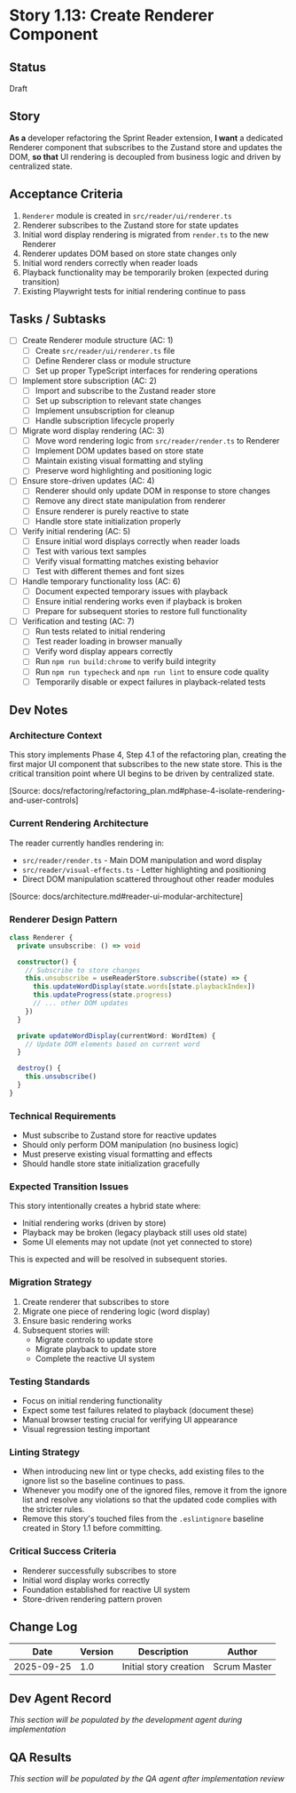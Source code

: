 # Story 1.13: Create Renderer Component

## Status
Draft

## Story
**As a** developer refactoring the Sprint Reader extension,
**I want** a dedicated Renderer component that subscribes to the Zustand store and updates the DOM,
**so that** UI rendering is decoupled from business logic and driven by centralized state.

## Acceptance Criteria
1. `Renderer` module is created in `src/reader/ui/renderer.ts`
2. Renderer subscribes to the Zustand store for state updates
3. Initial word display rendering is migrated from `render.ts` to the new Renderer
4. Renderer updates DOM based on store state changes only
5. Initial word renders correctly when reader loads
6. Playback functionality may be temporarily broken (expected during transition)
7. Existing Playwright tests for initial rendering continue to pass

## Tasks / Subtasks
- [ ] Create Renderer module structure (AC: 1)
  - [ ] Create `src/reader/ui/renderer.ts` file
  - [ ] Define Renderer class or module structure
  - [ ] Set up proper TypeScript interfaces for rendering operations
- [ ] Implement store subscription (AC: 2)
  - [ ] Import and subscribe to the Zustand reader store
  - [ ] Set up subscription to relevant state changes
  - [ ] Implement unsubscription for cleanup
  - [ ] Handle subscription lifecycle properly
- [ ] Migrate word display rendering (AC: 3)
  - [ ] Move word rendering logic from `src/reader/render.ts` to Renderer
  - [ ] Implement DOM updates based on store state
  - [ ] Maintain existing visual formatting and styling
  - [ ] Preserve word highlighting and positioning logic
- [ ] Ensure store-driven updates (AC: 4)
  - [ ] Renderer should only update DOM in response to store changes
  - [ ] Remove any direct state manipulation from renderer
  - [ ] Ensure renderer is purely reactive to state
  - [ ] Handle store state initialization properly
- [ ] Verify initial rendering (AC: 5)
  - [ ] Ensure initial word displays correctly when reader loads
  - [ ] Test with various text samples
  - [ ] Verify visual formatting matches existing behavior
  - [ ] Test with different themes and font sizes
- [ ] Handle temporary functionality loss (AC: 6)
  - [ ] Document expected temporary issues with playback
  - [ ] Ensure initial rendering works even if playback is broken
  - [ ] Prepare for subsequent stories to restore full functionality
- [ ] Verification and testing (AC: 7)
  - [ ] Run tests related to initial rendering
  - [ ] Test reader loading in browser manually
  - [ ] Verify word display appears correctly
  - [ ] Run `npm run build:chrome` to verify build integrity
  - [ ] Run `npm run typecheck` and `npm run lint` to ensure code quality
  - [ ] Temporarily disable or expect failures in playback-related tests

## Dev Notes

### Architecture Context
This story implements Phase 4, Step 4.1 of the refactoring plan, creating the first major UI component that subscribes to the new state store. This is the critical transition point where UI begins to be driven by centralized state.

[Source: docs/refactoring/refactoring_plan.md#phase-4-isolate-rendering-and-user-controls]

### Current Rendering Architecture
The reader currently handles rendering in:
- `src/reader/render.ts` - Main DOM manipulation and word display
- `src/reader/visual-effects.ts` - Letter highlighting and positioning
- Direct DOM manipulation scattered throughout other reader modules

[Source: docs/architecture.md#reader-ui-modular-architecture]

### Renderer Design Pattern
```typescript
class Renderer {
  private unsubscribe: () => void

  constructor() {
    // Subscribe to store changes
    this.unsubscribe = useReaderStore.subscribe((state) => {
      this.updateWordDisplay(state.words[state.playbackIndex])
      this.updateProgress(state.progress)
      // ... other DOM updates
    })
  }

  private updateWordDisplay(currentWord: WordItem) {
    // Update DOM elements based on current word
  }

  destroy() {
    this.unsubscribe()
  }
}
```

### Technical Requirements
- Must subscribe to Zustand store for reactive updates
- Should only perform DOM manipulation (no business logic)
- Must preserve existing visual formatting and effects
- Should handle store state initialization gracefully

### Expected Transition Issues
This story intentionally creates a hybrid state where:
- Initial rendering works (driven by store)
- Playback may be broken (legacy playback still uses old state)
- Some UI elements may not update (not yet connected to store)

This is expected and will be resolved in subsequent stories.

### Migration Strategy
1. Create renderer that subscribes to store
2. Migrate one piece of rendering logic (word display)
3. Ensure basic rendering works
4. Subsequent stories will:
   - Migrate controls to update store
   - Migrate playback to update store
   - Complete the reactive UI system

### Testing Standards
- Focus on initial rendering functionality
- Expect some test failures related to playback (document these)
- Manual browser testing crucial for verifying UI appearance
- Visual regression testing important

### Linting Strategy
- When introducing new lint or type checks, add existing files to the ignore list so the baseline continues to pass.
- Whenever you modify one of the ignored files, remove it from the ignore list and resolve any violations so that the updated code complies with the stricter rules.
- Remove this story's touched files from the `.eslintignore` baseline created in Story 1.1 before committing.


### Critical Success Criteria
- Renderer successfully subscribes to store
- Initial word display works correctly
- Foundation established for reactive UI system
- Store-driven rendering pattern proven

## Change Log
| Date | Version | Description | Author |
|------|---------|-------------|--------|
| 2025-09-25 | 1.0 | Initial story creation | Scrum Master |

## Dev Agent Record
*This section will be populated by the development agent during implementation*

## QA Results
*This section will be populated by the QA agent after implementation review*